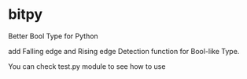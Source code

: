 # bitpy
Better Bool Type for Python

add Falling edge and Rising edge Detection function for Bool-like Type.

You can check test.py module to see how to use 